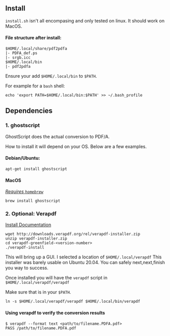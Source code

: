 ## Install
`install.sh` isn't all encompasing and only tested on linux. It should work on MacOS.

#### File structure after install:

```
$HOME/.local/share/pdf2pdfa
|- PDFA_def.ps
|- srgb.icc
$HOME/.local/bin
|- pdf2pdfa
```
Ensure your add `$HOME/.local/bin` to `$PATH`.

For example for a `bash` shell:
```
echo 'export PATH=$HOME/.local/bin:$PATH' >> ~/.bash_profile
```


## Dependencies

### 1. ghostscript
GhostScript does the actual conversion to PDF/A.

How to install it will depend on your OS. Below are a few examples.

#### Debian/Ubuntu:
```
apt-get install ghostscript
```

#### MacOS
[*Requires `homebrew`*](https://formulae.brew.sh/formula/ghostscript)
```
brew install ghostscript
````

### 2. Optional: Verapdf
[Install Documentation](https://docs.verapdf.org/install)

```
wget http://downloads.verapdf.org/rel/verapdf-installer.zip
unzip verapdf-installer.zip
cd verapdf-greenfield-<version-number>
./verapdf-install
```
This will bring up a GUI. I selected a location of `$HOME/.local/verapdf`
This installer was barely usable on Ubuntu 20.04. You can safely next,next,finish you way to success.

Once installed you will have the `verapdf` script in `$HOME/.local/verapdf/verapdf`

Make sure that is in your `$PATH`.

```
ln -s $HOME/.local/verapdf/verapdf $HOME/.local/bin/verapdf
```

#### Using verapdf to verify the conversion results
```
$ verapdf --format text <path/to/filename.PDFA.pdf>
PASS /path/to/filename.PDFA.pdf
```
